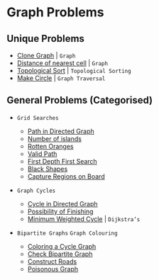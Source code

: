 # Graph Problems

## Unique Problems

- [Clone Graph](Day-77/HW_1.py) | `Graph`
- [Distance of nearest cell](Day-77/HW_3.py) | `Graph`
- [Topological Sort](Day-79/CW_5.py) | `Topological Sorting`
- [Make Circle](Day-79/HW_2.py) | `Graph Traversal`

## General Problems (Categorised)

- `Grid Searches`
  - [Path in Directed Graph](Day-77/CW_1.py)
  - [Number of islands](Day-77/CW_2.py)
  - [Rotten Oranges](Day-77/CW_3.py)
  - [Valid Path](Day-77/CW_4.py)
  - [First Depth First Search](Day-77/CW_5.py)
  - [Black Shapes](Day-77/HW_2.py)
  - [Capture Regions on Board](Day-77/HW_4.py)

- `Graph Cycles`
  - [Cycle in Directed Graph](Day-79/CW_1.py)
  - [Possibility of Finishing](Day-79/HW_3.py)
  - [Minimum Weighted Cycle](Day-79/HW_4.py) | `Dijkstra’s`

- `Bipartite Graphs` `Graph Colouring`
  - [Coloring a Cycle Graph](Day-79/CW_2.py)
  - [Check Bipartite Graph](Day-79/CW_3.py)
  - [Construct Roads](Day-79/CW_4.py)
  - [Poisonous Graph](Day-79/HW_1.py)
